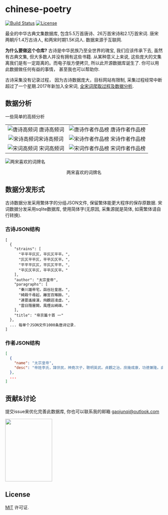 chinese-poetry
==============

[![Build Status](https://travis-ci.org/jackeyGao/chinese-poetry.svg?branch=master)](https://travis-ci.org/jackeyGao/chinese-poetry)
[![License](http://img.shields.io/badge/license-mit-blue.svg?style=flat-square)](https://github.com/jackeyGao/chinese-poetry/blob/master/LICENSE)

最全的中华古典文集数据库, 包含5.5万首唐诗、26万首宋诗和2.1万首宋词. 唐宋两朝斤1.4万古诗人, 和两宋时期1.5K词人. 数据来源于互联网. 

**为什么要做这个仓库?** 古诗是中华民族乃至全世界的瑰宝, 我们应该传承下去, 虽然有古典文集, 但大多数人并没有拥有这些书籍. 从某种意义上来说, 这些庞大的文集离我们是有一定距离的。而电子版方便拷贝, 所以此开源数据库诞生了. 你可以用此数据做任何有益的事情， 甚至我也可以帮助你.

古诗采集没有记录过程， 因为古诗数据庞大，目标网站有限制, 采集过程经常中断超过了一个星期.2017年新加入全宋词, [全宋词爬取过程及数据分析](http://jackeygao.io/words/crawl-ci.html).


## 数据分析

一些简单的高频分析

|||
| :---: | :---: |
| ![唐诗高频词](https://raw.githubusercontent.com/jackeyGao/chinese-poetry/master/images/tang_text_topK.png "唐诗高频词") 唐诗高频词 | ![唐诗作者作品榜](https://raw.githubusercontent.com/jackeyGao/chinese-poetry/master/images/tang_author_topK.png "唐诗作者作品榜") 唐诗作者作品榜  |
| ![宋诗高频词](https://raw.githubusercontent.com/jackeyGao/chinese-poetry/master/images/song_text_topK.png "宋诗高频词" )宋诗高频词 | ![宋诗作者作品榜](https://raw.githubusercontent.com/jackeyGao/chinese-poetry/master/images/song_author_topK.png "宋诗作者作品榜") 宋诗作者作品榜 |
| ![宋词高频词](https://raw.githubusercontent.com/jackeyGao/chinese-poetry/master/images/ci_words_topK.png "宋词高频词") 宋词高频词 |![宋词作者作品榜](https://raw.githubusercontent.com/jackeyGao/chinese-poetry/master/images/ci_author_topK.png "宋词作者作品榜") 宋词作者作品榜 |


![两宋喜欢的词牌名](https://raw.githubusercontent.com/jackeyGao/chinese-poetry/master/images/ci_rhythmic_topK.png)

<center>两宋喜欢的词牌名</center>

## 数据分发形式

古诗数据分发采用繁体字的分组JSON文件, 保留繁体能更大程序的保存原数据. 宋词数据分发采用sqlite数据库, 使用简体字(无原因, 采集源就是简体, 如需繁体请自行转换).

### 古诗JSON结构

```text
[
  {
    "strains": [
      "平平平仄仄，平仄仄平平。",
      "仄仄平平仄，平平仄仄平。",
      "平平平仄仄，平仄仄平平。",
      "平仄仄平仄，平平仄仄平。"
    ],
    "author": "太宗皇帝",
    "paragraphs": [
      "秦川雄帝宅，函谷壯皇居。",
      "綺殿千尋起，離宮百雉餘。",
      "連甍遙接漢，飛觀迥凌虛。",
      "雲日隱層闕，風煙出綺疎。"
    ],
    "title": "帝京篇十首 一"
  },
  ... 每单个JSON文件1000条唐诗记录.
]
```
### 作者JSON结构

```json
[
  {
    "name": "太宗皇帝",
    "desc": "帝姓李氏，諱世民，神堯次子，聰明英武。貞觀之治，庶幾成康，功德兼隆。由漢以來，未之有也。而銳情經術， >初建秦邸，即開文學館，召名儒十八人爲學士。既即位，殿左置弘文館，悉引內學士，番宿更休。聽朝之間，則與討論典籍，雜以文詠。或日昃夜艾，未嘗少怠。詩筆草隸，卓越前古。至於天文秀發，沈麗高朗，有唐三百年風雅之盛，帝實有以啓之焉。在位二十四年，諡曰文。集四十卷。館閣書目，詩一卷，六十九首。今編詩一卷。"
  },
  ...
]
```


## 贡献&讨论

提交issue来优化完善此数据库, 你也可以联系我的邮箱 gaojunqi@outlook.com

<img src="https://raw.githubusercontent.com/jackeyGao/chinese-poetry/master/images/WechatIMG1.jpeg" width="150" height="200" />


## License

[MIT](https://github.com/jackeyGao/chinese-poetry/blob/master/LICENSE) 许可证.

